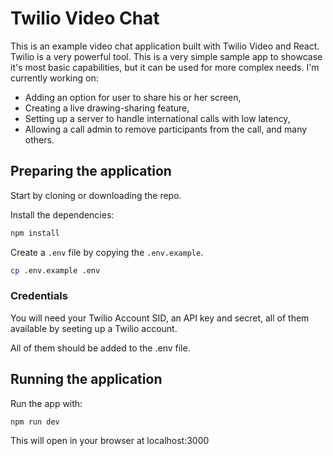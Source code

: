 # Twilio Video Chat

This is an example video chat application built with Twilio Video and React. Twilio is a very powerful tool. This is a very simple sample app to showcase it's most basic capabilities, but it can be used for more complex needs. I'm currently working on: 
- Adding an option for user to share his or her screen, 
- Creating a live drawing-sharing feature, 
- Setting up a server to handle international calls with low latency, 
- Allowing a call admin to remove participants from the call, and many others. 

## Preparing the application

Start by cloning or downloading the repo. 

Install the dependencies:

```bash
npm install
```

Create a `.env` file by copying the `.env.example`.

```bash
cp .env.example .env
```

### Credentials

You will need your Twilio Account SID, an API key and secret, all of them available by seeting up a Twilio account. 

All of them should be added to the .env file.

## Running the application

Run the app with:

```bash
npm run dev
```

This will open in your browser at localhost:3000

 

